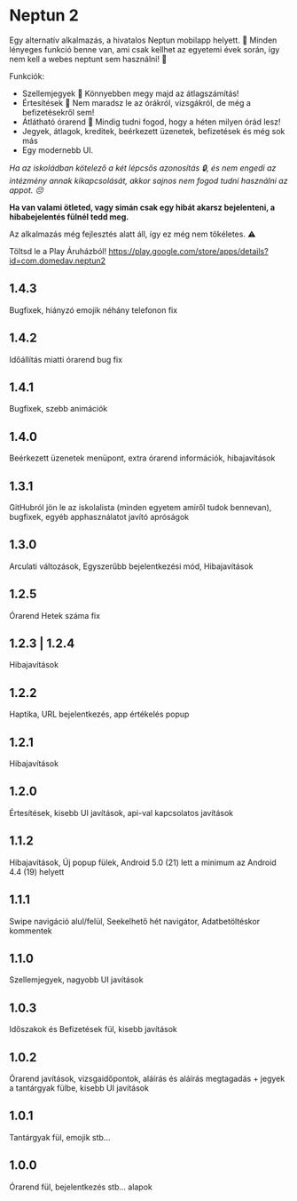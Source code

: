 # Neptun 2

Egy alternatív alkalmazás, a hivatalos Neptun mobilapp helyett. 📱
Minden lényeges funkció benne van, ami csak kellhet az egyetemi évek során, így nem kell a webes neptunt sem használni! 🥳

Funkciók:
-  Szellemjegyek 👻 Könnyebben megy majd az átlagszámítás!
- Értesítések 🫨 Nem maradsz le az órákról, vizsgákról, de még a befizetésekről sem!
- Átlátható órarend 📆 Mindig tudni fogod, hogy a héten milyen órád lesz!
- Jegyek, átlagok, kreditek, beérkezett üzenetek, befizetések és még sok más
- Egy modernebb UI.

*Ha az iskoládban kötelező a két lépcsős azonosítás 🔒, és nem engedi az intézmény annak kikapcsolását, akkor sajnos nem fogod tudni használni az appot. 😔*

**Ha van valami ötleted, vagy simán csak egy hibát akarsz bejelenteni, a hibabejelentés fülnél tedd meg.**

Az alkalmazás még fejlesztés alatt áll, így ez még nem tökéletes. ⚠️

Töltsd le a Play Áruházból!
https://play.google.com/store/apps/details?id=com.domedav.neptun2
## 1.4.3
Bugfixek, hiányzó emojik néhány telefonon fix

## 1.4.2
Időállítás miatti órarend bug fix

## 1.4.1
Bugfixek, szebb animációk

## 1.4.0
Beérkezett üzenetek menüpont, extra órarend információk, hibajavítások

## 1.3.1
GitHubról jön le az iskolalista (minden egyetem amiről tudok bennevan), bugfixek, egyéb apphasználatot javító apróságok

## 1.3.0
Arculati változások, Egyszerűbb bejelentkezési mód, Hibajavítások

## 1.2.5
Órarend Hetek száma fix

## 1.2.3 | 1.2.4
Hibajavítások

## 1.2.2
Haptika, URL bejelentkezés, app értékelés popup

## 1.2.1
Hibajavítások

## 1.2.0
Értesítések, kisebb UI javítások, api-val kapcsolatos javítások

## 1.1.2
Hibajavítások, Új popup fülek, Android 5.0 (21) lett a minimum az Android 4.4 (19) helyett

## 1.1.1
Swipe navigáció alul/felül, Seekelhető hét navigátor, Adatbetöltéskor kommentek

## 1.1.0
Szellemjegyek, nagyobb UI javítások

## 1.0.3
Időszakok és Befizetések fül, kisebb javítások

## 1.0.2
Órarend javítások, vizsgaidőpontok, aláírás és aláírás megtagadás + jegyek a tantárgyak fülbe, kisebb UI javítások

## 1.0.1
Tantárgyak fül, emojik stb...

## 1.0.0
Órarend fül, bejelentkezés stb... alapok
